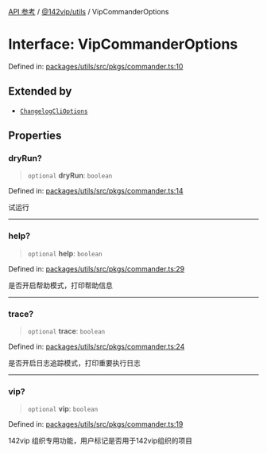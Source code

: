 [API 参考](../wiki/Home) / [@142vip/utils](../wiki/@142vip.utils) / VipCommanderOptions

# Interface: VipCommanderOptions

Defined in: [packages/utils/src/pkgs/commander.ts:10](https://github.com/142vip/core-x/blob/15d5bc9ef4bece78c0e60bdf074a2d245f625100/packages/utils/src/pkgs/commander.ts#L10)

## Extended by

* [`ChangelogCliOptions`](../wiki/@142vip.changelog.Interface.ChangelogCliOptions)

## Properties

### dryRun?

> `optional` **dryRun**: `boolean`

Defined in: [packages/utils/src/pkgs/commander.ts:14](https://github.com/142vip/core-x/blob/15d5bc9ef4bece78c0e60bdf074a2d245f625100/packages/utils/src/pkgs/commander.ts#L14)

试运行

***

### help?

> `optional` **help**: `boolean`

Defined in: [packages/utils/src/pkgs/commander.ts:29](https://github.com/142vip/core-x/blob/15d5bc9ef4bece78c0e60bdf074a2d245f625100/packages/utils/src/pkgs/commander.ts#L29)

是否开启帮助模式，打印帮助信息

***

### trace?

> `optional` **trace**: `boolean`

Defined in: [packages/utils/src/pkgs/commander.ts:24](https://github.com/142vip/core-x/blob/15d5bc9ef4bece78c0e60bdf074a2d245f625100/packages/utils/src/pkgs/commander.ts#L24)

是否开启日志追踪模式，打印重要执行日志

***

### vip?

> `optional` **vip**: `boolean`

Defined in: [packages/utils/src/pkgs/commander.ts:19](https://github.com/142vip/core-x/blob/15d5bc9ef4bece78c0e60bdf074a2d245f625100/packages/utils/src/pkgs/commander.ts#L19)

142vip 组织专用功能，用户标记是否用于142vip组织的项目

